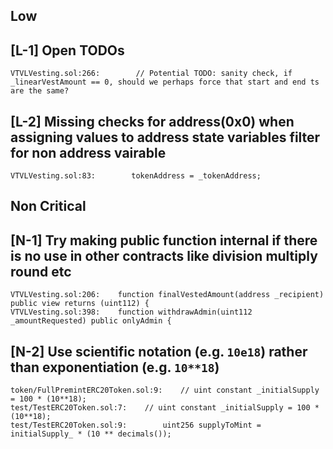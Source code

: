 ## Low
## [L-1] Open TODOs
```solidity
VTVLVesting.sol:266:        // Potential TODO: sanity check, if _linearVestAmount == 0, should we perhaps force that start and end ts are the same?
```
## [L-2] Missing checks for address(0x0) when assigning values to address state variables filter for non address vairable
```solidity
VTVLVesting.sol:83:        tokenAddress = _tokenAddress;
```

## Non Critical
## [N-1] Try making public function internal if there is no use in other contracts like division multiply round etc
```solidity
VTVLVesting.sol:206:    function finalVestedAmount(address _recipient) public view returns (uint112) {
VTVLVesting.sol:398:    function withdrawAdmin(uint112 _amountRequested) public onlyAdmin {    
```

## [N-2] Use scientific notation (e.g. `10e18`) rather than exponentiation (e.g. `10**18`)
```solidity
token/FullPremintERC20Token.sol:9:    // uint constant _initialSupply = 100 * (10**18);
test/TestERC20Token.sol:7:    // uint constant _initialSupply = 100 * (10**18);
test/TestERC20Token.sol:9:        uint256 supplyToMint = initialSupply_ * (10 ** decimals());
```

